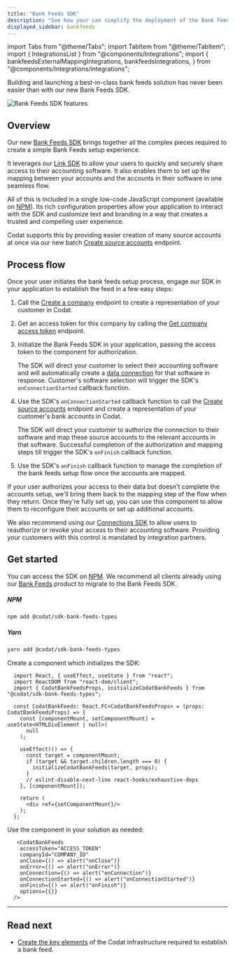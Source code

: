 ```yaml
---
title: "Bank Feeds SDK"
description: "See how your can simplify the deployment of the Bank Feeds product with our Bank Feeds SDK"
displayed_sidebar: bankfeeds
---
```


import Tabs from "@theme/Tabs";
import TabItem from "@theme/TabItem";
import { IntegrationsList } from "@components/Integrations";
import {
  bankfeedsExternalMappingIntegrations,
  bankfeedsIntegrations,
} from "@components/Integrations/integrations";

Building and launching a best-in-class bank feeds solution has never been easier than with our new Bank Feeds SDK.

![Bank Feeds SDK features](/img/updates/bank-feeds-bento.png)

## Overview

Our new [Bank Feeds SDK](https://www.npmjs.com/package/@codat/sdk-bank-feeds-types) brings together all the complex pieces required to create a simple Bank Feeds setup experience.

It leverages our [Link SDK](/auth-flow/authorize-embedded-link) to allow your users to quickly and securely share access to their accounting software. It also enables them to set up the mapping between your accounts and the accounts in their software in one seamless flow.

All of this is included in a single low-code JavaScript component (available on [NPM](https://www.npmjs.com/package/@codat/sdk-bank-feeds-types)). Its rich configuration properties allow your application to interact with the SDK and customize text and branding in a way that creates a trusted and compelling user experience.

Codat supports this by providing easier creation of many source accounts at once via our new batch [Create source accounts](/bank-feeds-api#/operations/create-batch-source-account) endpoint.

## Process flow

Once your user initiates the bank feeds setup process, engage our SDK in your application to establish the feed in a few easy steps:

1. Call the [Create a company](/bank-feeds-api#/operations/create-company) endpoint to create a representation of your customer in Codat.
2. Get an access token for this company by calling the [Get company access token](/platform-api#/operations/get-company-access-token) endpoint.
3. Initialize the Bank Feeds SDK in your application, passing the access token to the component for authorization.

   The SDK will direct your customer to select their accounting software and will automatically create a [data connection](/core-concepts/connections) for that software in response. Customer's software selection will trigger the SDK's `onConnectionStarted` callback function.

4. Use the SDK's `onConnectionStarted` callback function to call the [Create source accounts](/bank-feeds-api#/operations/create-batch-source-account) endpoint and create a representation of your customer's bank accounts in Codat.

   The SDK will direct your customer to authorize the connection to their software and map these source accounts to the relevant accounts in that software. Successful completion of the authorization and mapping steps till trigger the SDK's `onFinish` callback function.

5. Use the SDK's `onFinish` callback function to manage the completion of the bank feeds setup flow once the accounts are mapped.

If your user authorizes your access to their data but doesn't complete the accounts setup, we'll bring them back to the mapping step of the flow when they return. Once they're fully set up, you can use this component to allow them to reconfigure their accounts or set up additional accounts.

We also recommend using our [Connections SDK](/auth-flow/optimize/connection-management) to allow users to reauthorize or revoke your access to their accounting software. Providing your customers with this control is mandated by integration partners.

## Get started

You can access the SDK on [NPM](https://www.npmjs.com/package/@codat/sdk-bank-feeds-types). We recommend all clients already using our [Bank Feeds](/bank-feeds/overview) product to migrate to the Bank Feeds SDK.

##### NPM

```sh
npm add @codat/sdk-bank-feeds-types
```

##### Yarn

```sh
yarn add @codat/sdk-bank-feeds-types
```

Create a component which initializes the SDK:

```react
  import React, { useEffect, useState } from "react";
  import ReactDOM from "react-dom/client";
  import { CodatBankFeedsProps, initializeCodatBankFeeds } from "@codat/sdk-bank-feeds-types";

  const CodatBankFeeds: React.FC<CodatBankFeedsProps> = (props: CodatBankFeedsProps) => {
    const [componentMount, setComponentMount] = useState<HTMLDivElement | null>(
      null
    );

    useEffect(() => {
      const target = componentMount;
      if (target && target.children.length === 0) {
        initializeCodatBankFeeds(target, props);
      }
      // eslint-disable-next-line react-hooks/exhaustive-deps
    }, [componentMount]);

    return (
      <div ref={setComponentMount}/>
    );
  };
```

Use the component in your solution as needed:

```react
   <CodatBankFeeds
    accessToken="ACCESS_TOKEN"
    companyId="COMPANY_ID"
    onClose={() => alert("onClose")}
    onError={() => alert("onError")}
    onConnection={() => alert("onConnection")}
    onConnectionStarted={() => alert("onConnectionStarted")}
    onFinish={() => alert("onFinish")}
    options={{}}
  />
```

---

## Read next

- [Create the key elements](/bank-feeds/create-account) of the Codat infrastructure required to establish a bank feed.
